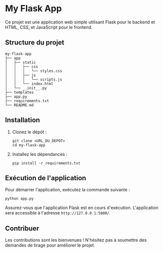 # My Flask App

Ce projet est une application web simple utilisant Flask pour le backend et HTML, CSS, et JavaScript pour le frontend.

## Structure du projet

```
my-flask-app
├── app
│   ├── static
│   │   ├── css
│   │   │   └── styles.css
│   │   ├── js
│   │   │   └── scripts.js
│   │   └── index.html
│   └── __init__.py
├── templates
├── app.py
├── requirements.txt
└── README.md
```

## Installation

1. Clonez le dépôt :
   ```
   git clone <URL_DU_DEPOT>
   cd my-flask-app
   ```

2. Installez les dépendances :
   ```
   pip install -r requirements.txt
   ```

## Exécution de l'application

Pour démarrer l'application, exécutez la commande suivante :
```
python app.py
```

Assurez-vous que l'application Flask est en cours d'exécution. L'application sera accessible à l'adresse `http://127.0.0.1:5000/`.

## Contribuer

Les contributions sont les bienvenues ! N'hésitez pas à soumettre des demandes de tirage pour améliorer le projet.